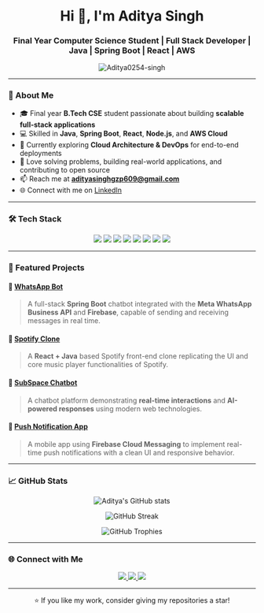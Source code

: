 <h1 align="center">Hi 👋, I'm Aditya Singh</h1>
<h3 align="center">Final Year Computer Science Student | Full Stack Developer | Java | Spring Boot | React | AWS</h3>

<p align="center">
  <img src="https://komarev.com/ghpvc/?username=Aditya0254-singh&label=Profile%20views&color=0e75b6&style=flat" alt="Aditya0254-singh" />
</p>

---

### 🚀 About Me
- 🎓 Final year **B.Tech CSE** student passionate about building **scalable full-stack applications**  
- 💻 Skilled in **Java**, **Spring Boot**, **React**, **Node.js**, and **AWS Cloud**  
- 🌱 Currently exploring **Cloud Architecture & DevOps** for end-to-end deployments  
- 🧠 Love solving problems, building real-world applications, and contributing to open source  
- 📫 Reach me at **[adityasinghgzp609@gmail.com](mailto:adityasinghgzp609@gmail.com)**  
- 🌐 Connect with me on [LinkedIn](https://www.linkedin.com/in/aditya-singh-baa980257)

---

### 🛠️ Tech Stack

<p align="center">
  <img src="https://img.shields.io/badge/Java-%23ED8B00.svg?style=for-the-badge&logo=java&logoColor=white" />
  <img src="https://img.shields.io/badge/JavaScript-F7DF1E.svg?style=for-the-badge&logo=javascript&logoColor=black" />
  <img src="https://img.shields.io/badge/React-20232A?style=for-the-badge&logo=react&logoColor=61DAFB" />
  <img src="https://img.shields.io/badge/Node.js-339933?style=for-the-badge&logo=nodedotjs&logoColor=white" />
  <img src="https://img.shields.io/badge/Spring_Boot-6DB33F?style=for-the-badge&logo=springboot&logoColor=white" />
  <img src="https://img.shields.io/badge/AWS-232F3E?style=for-the-badge&logo=amazonaws&logoColor=white" />
  <img src="https://img.shields.io/badge/Firebase-FFCA28?style=for-the-badge&logo=firebase&logoColor=black" />
  <img src="https://img.shields.io/badge/MySQL-4479A1.svg?style=for-the-badge&logo=mysql&logoColor=white" />
</p>

---

### 🌟 Featured Projects

#### 🧠 [WhatsApp Bot](https://github.com/Aditya0254-singh/WhatsAppBot)
> A full-stack **Spring Boot** chatbot integrated with the **Meta WhatsApp Business API** and **Firebase**, capable of sending and receiving messages in real time.

#### 🎵 [Spotify Clone](https://github.com/Aditya0254-singh/spotify_clone)
> A **React + Java** based Spotify front-end clone replicating the UI and core music player functionalities of Spotify.

#### 💬 [SubSpace Chatbot](https://github.com/Aditya0254-singh/SubSpace-chatbot)
> A chatbot platform demonstrating **real-time interactions** and **AI-powered responses** using modern web technologies.

#### 🔔 [Push Notification App](https://github.com/Aditya0254-singh/PushNotifApp)
> A mobile app using **Firebase Cloud Messaging** to implement real-time push notifications with a clean UI and responsive behavior.

---

### 📈 GitHub Stats

<p align="center">
  <img src="https://github-readme-stats.vercel.app/api?username=Aditya0254-singh&show_icons=true&theme=radical" alt="Aditya's GitHub stats" />
</p>

<p align="center">
  <img src="https://github-readme-streak-stats.herokuapp.com/?user=Aditya0254-singh&theme=radical" alt="GitHub Streak" />
</p>

<p align="center">
  <img src="https://github-profile-trophy.vercel.app/?username=Aditya0254-singh&theme=onedark" alt="GitHub Trophies" />
</p>

---

### 🌐 Connect with Me

<p align="center">
  <a href="https://www.linkedin.com/in/aditya-singh-baa980257" target="_blank">
    <img src="https://img.shields.io/badge/LinkedIn-blue?style=for-the-badge&logo=linkedin" />
  </a>
  <a href="mailto:adityasinghgzp609@gmail.com">
    <img src="https://img.shields.io/badge/Email-D14836?style=for-the-badge&logo=gmail&logoColor=white" />
  </a>
  <a href="https://github.com/Aditya0254-singh" target="_blank">
    <img src="https://img.shields.io/badge/GitHub-100000?style=for-the-badge&logo=github&logoColor=white" />
  </a>
</p>

---

<p align="center">⭐ If you like my work, consider giving my repositories a star!</p>


